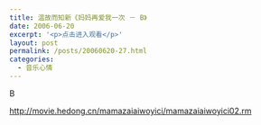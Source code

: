 ```yaml
---
title: 温故而知新《妈妈再爱我一次 － B》
date: 2006-06-20
excerpt: '<p>点击进入观看</p>'
layout: post
permalink: /posts/20060620-27.html
categories:
  - 音乐心情
---
```

B

http://movie.hedong.cn/mamazaiaiwoyici/mamazaiaiwoyici02.rm